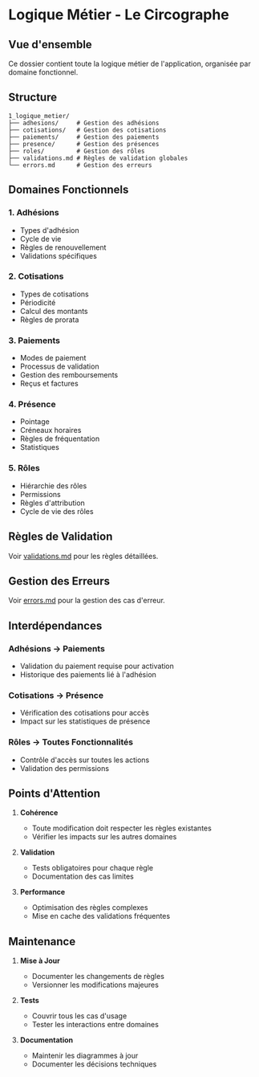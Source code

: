 # Logique Métier - Le Circographe

## Vue d'ensemble

Ce dossier contient toute la logique métier de l'application, organisée par domaine fonctionnel.

## Structure

```
1_logique_metier/
├── adhesions/     # Gestion des adhésions
├── cotisations/   # Gestion des cotisations
├── paiements/     # Gestion des paiements
├── presence/      # Gestion des présences
├── roles/         # Gestion des rôles
├── validations.md # Règles de validation globales
└── errors.md      # Gestion des erreurs
```

## Domaines Fonctionnels

### 1. Adhésions
- Types d'adhésion
- Cycle de vie
- Règles de renouvellement
- Validations spécifiques

### 2. Cotisations
- Types de cotisations
- Périodicité
- Calcul des montants
- Règles de prorata

### 3. Paiements
- Modes de paiement
- Processus de validation
- Gestion des remboursements
- Reçus et factures

### 4. Présence
- Pointage
- Créneaux horaires
- Règles de fréquentation
- Statistiques

### 5. Rôles
- Hiérarchie des rôles
- Permissions
- Règles d'attribution
- Cycle de vie des rôles

## Règles de Validation

Voir [validations.md](./validations.md) pour les règles détaillées.

## Gestion des Erreurs

Voir [errors.md](./errors.md) pour la gestion des cas d'erreur.

## Interdépendances

### Adhésions → Paiements
- Validation du paiement requise pour activation
- Historique des paiements lié à l'adhésion

### Cotisations → Présence
- Vérification des cotisations pour accès
- Impact sur les statistiques de présence

### Rôles → Toutes Fonctionnalités
- Contrôle d'accès sur toutes les actions
- Validation des permissions

## Points d'Attention

1. **Cohérence**
   - Toute modification doit respecter les règles existantes
   - Vérifier les impacts sur les autres domaines

2. **Validation**
   - Tests obligatoires pour chaque règle
   - Documentation des cas limites

3. **Performance**
   - Optimisation des règles complexes
   - Mise en cache des validations fréquentes

## Maintenance

1. **Mise à Jour**
   - Documenter les changements de règles
   - Versionner les modifications majeures

2. **Tests**
   - Couvrir tous les cas d'usage
   - Tester les interactions entre domaines

3. **Documentation**
   - Maintenir les diagrammes à jour
   - Documenter les décisions techniques 